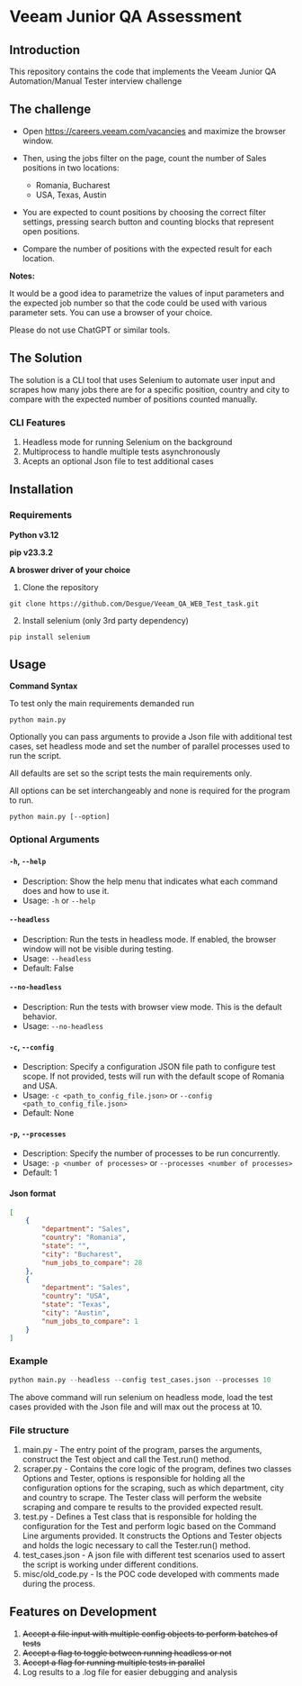 # Veeam Junior QA Assessment

## Introduction
This repository contains the code that implements the Veeam Junior QA Automation/Manual Tester interview challenge


## The challenge
- Open https://careers.veeam.com/vacancies and maximize the browser window.
- Then, using the jobs filter on the page, count the number of Sales positions in two locations:
  - Romania, Bucharest
  - USA, Texas, Austin
    
- You are expected to count positions by choosing the correct filter settings, pressing search
button and counting blocks that represent open positions.

- Compare the number of positions with the expected result for each location.

**Notes:**

It would be a good idea to parametrize the values of input parameters and the expected job
number so that the code could be used with various parameter sets.
You can use a browser of your choice.

Please do not use ChatGPT or similar tools.

## The Solution
The solution is a CLI tool that uses Selenium to automate user input and scrapes how many jobs there are for a specific position, country and city to compare with the expected number of positions counted manually.

### CLI Features
1. Headless mode for running Selenium on the background
2. Multiprocess to handle multiple tests asynchronously
3. Acepts an optional Json file to test additional cases


## Installation
### Requirements

**Python v3.12**

**pip v23.3.2**

**A broswer driver of your choice**

1. Clone the repository

```
git clone https://github.com/Desgue/Veeam_QA_WEB_Test_task.git
```

2. Install selenium (only 3rd party dependency)
```
pip install selenium
```


## Usage

**Command Syntax** 

To test only the main requirements demanded run
```
python main.py
```

Optionally you can pass arguments to provide a Json file with additional test cases, set headless mode and set the number of parallel processes used to run the script.

All defaults are set so the script tests the main requirements only. 

All options can be set interchangeably and none is required for the program to run.
```
python main.py [--option]
```

### Optional Arguments


#### `-h`, `--help`
- Description: Show the help menu that indicates what each command does and how to use it.
- Usage: `-h` or `--help` 

#### `--headless`
- Description: Run the tests in headless mode. If enabled, the browser window will not be visible during testing.
- Usage: `--headless`
- Default: False

#### `--no-headless`
- Description: Run the tests with browser view mode. This is the default behavior.
- Usage: `--no-headless`

#### `-c`, `--config`
- Description: Specify a configuration JSON file path to configure test scope. If not provided, tests will run with the default scope of Romania and USA.
- Usage: `-c <path_to_config_file.json>` or `--config <path_to_config_file.json>`
- Default: None

#### `-p`, `--processes`
- Description: Specify the number of processes to be run concurrently.
- Usage: `-p <number of processes>` or `--processes <number of processes>` 
- Default: 1

#### Json format
```json
[
    {
        "department": "Sales",
        "country": "Romania",
        "state": "",
        "city": "Bucharest",
        "num_jobs_to_compare": 28
    },
    {
        "department": "Sales",
        "country": "USA",
        "state": "Texas",
        "city": "Austin",
        "num_jobs_to_compare": 1
    }
]
```

### Example
```python
python main.py --headless --config test_cases.json --processes 10
```
The above command will run selenium on headless mode, load the test cases provided with the Json file and will max out the process at 10.

### File structure
1. main.py - The entry point of the program, parses the arguments, construct the Test object and call the Test.run() method.
2. scraper.py - Contains the core logic of the program, defines two classes Options and Tester, options is responsible for holding all the configuration options for the scraping, such as which department, city and country to scrape. The Tester class will perform the website scraping and compare te results to the provided expected result.
3. test.py - Defines a Test class that is responsible for holding the configuration for the Test and perform logic based on the Command Line arguments provided. It constructs the Options and Tester objects and holds the logic necessary to call the Tester.run() method.
4. test_cases.json - A json file with different test scenarios used to assert the script is working under different conditions.
5. misc/old_code.py - Is the POC code developed with comments made during the process.




## Features on Development
1. ~~Accept a file input with multiple config objects to perform batches of tests~~
2. ~~Accept a flag to toggle between running headless or not~~
3. ~~Accept a flag for running multiple tests in parallel~~
4. Log results to a .log file for easier debugging and analysis

   
